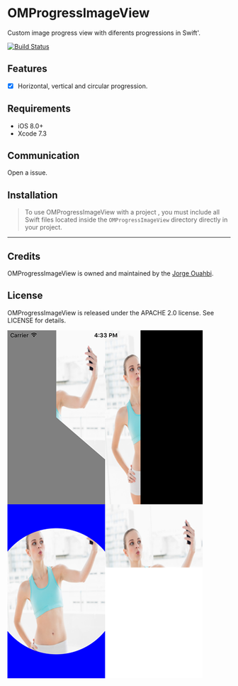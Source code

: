 # OMProgressImageView

Custom image progress view with diferents progressions in Swift'.

[![Build Status](https://travis-ci.org/jaouahbi/OMProgressImageView.svg?branch=master)](https://travis-ci.org/jaouahbi/OMProgressImageView)

## Features

- [x] Horizontal, vertical and circular progression.

## Requirements

- iOS 8.0+
- Xcode 7.3

## Communication

Open a issue.

## Installation

> To use OMProgressImageView with a project , you must include all Swift files located inside the `OMProgressImageView` directory directly in your project.

* * *

## Credits

OMProgressImageView is owned and maintained by the [Jorge Ouahbi](https://twitter.com/j0rge0m).

## License

OMProgressImageView is released under the APACHE 2.0 license. See LICENSE for details.

![](https://github.com/jaouahbi/OMProgressImageView/blob/master/ScreenShot/ScreenShot.png)
